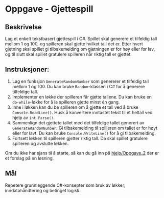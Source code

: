 # Oppgave - Gjettespill

## Beskrivelse

Lag et enkelt tekstbasert gjettespill i C#. Spillet skal generere et tilfeldig tall mellom 1 og 100, og spilleren skal gjette hvilket tall det er. Etter hvert gjetning skal spillet gi tilbakemelding om gjetningen er for høy eller for lav, og til slutt skal spillet gratulere spilleren når riktig tall er gjettet.

## Instruksjoner:

1. Lag en funksjon `GenerateRandomNumber` som genererer et tilfeldig tall mellom 1 og 100. Du kan bruke `Random`-klassen i C# for å generere tilfeldige tall.
2. Implementer en løkke der spilleren får gjette tallene. Du kan bruke en `do-while`-løkke for å la spilleren gjette minst én gang.
3. Inne i løkken kan du be spilleren om å gjette et tall ved å bruke `Console.ReadLine()`. Husk å konvertere inntastet tekst til et heltall ved hjelp av `int.Parse()`.
4. Sammenlign det gjettete tallet med det tilfeldige tallet generert av `GenerateRandomNumber`. Gi tilbakemelding til spilleren om tallet er for høyt eller for lavt. Du kan bruke `Console.WriteLine()` for å gi tilbakemelding.
5. Fortsett løkken til spilleren gjetter riktig tall. Da skal spillet gratulere spilleren og avslutte løkken.

Om du ikke har sjans til å starte, så kan du gå inn på [hjelp/Oppgave_2](hjelp/Oppgave_2-Gjettespill.md) der er et forslag på en løsning. 

## Mål
Repetere grunnleggende C#-konsepter som bruk av løkker, inndatahåndtering og betinget logikk.